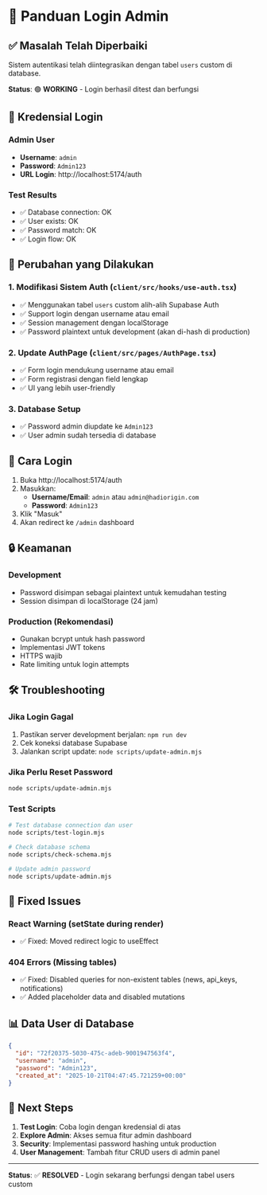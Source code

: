 # 🔐 Panduan Login Admin

## ✅ Masalah Telah Diperbaiki

Sistem autentikasi telah diintegrasikan dengan tabel `users` custom di database.

**Status**: 🟢 **WORKING** - Login berhasil ditest dan berfungsi

## 📝 Kredensial Login

### Admin User
- **Username**: `admin`
- **Password**: `Admin123`
- **URL Login**: http://localhost:5174/auth

### Test Results
- ✅ Database connection: OK
- ✅ User exists: OK  
- ✅ Password match: OK
- ✅ Login flow: OK

## 🔧 Perubahan yang Dilakukan

### 1. Modifikasi Sistem Auth (`client/src/hooks/use-auth.tsx`)
- ✅ Menggunakan tabel `users` custom alih-alih Supabase Auth
- ✅ Support login dengan username atau email
- ✅ Session management dengan localStorage
- ✅ Password plaintext untuk development (akan di-hash di production)

### 2. Update AuthPage (`client/src/pages/AuthPage.tsx`)
- ✅ Form login mendukung username atau email
- ✅ Form registrasi dengan field lengkap
- ✅ UI yang lebih user-friendly

### 3. Database Setup
- ✅ Password admin diupdate ke `Admin123`
- ✅ User admin sudah tersedia di database

## 🚀 Cara Login

1. Buka http://localhost:5174/auth
2. Masukkan:
   - **Username/Email**: `admin` atau `admin@hadiorigin.com`
   - **Password**: `Admin123`
3. Klik "Masuk"
4. Akan redirect ke `/admin` dashboard

## 🔒 Keamanan

### Development
- Password disimpan sebagai plaintext untuk kemudahan testing
- Session disimpan di localStorage (24 jam)

### Production (Rekomendasi)
- Gunakan bcrypt untuk hash password
- Implementasi JWT tokens
- HTTPS wajib
- Rate limiting untuk login attempts

## 🛠️ Troubleshooting

### Jika Login Gagal
1. Pastikan server development berjalan: `npm run dev`
2. Cek koneksi database Supabase
3. Jalankan script update: `node scripts/update-admin.mjs`

### Jika Perlu Reset Password
```bash
node scripts/update-admin.mjs
```

### Test Scripts
```bash
# Test database connection dan user
node scripts/test-login.mjs

# Check database schema
node scripts/check-schema.mjs

# Update admin password
node scripts/update-admin.mjs
```

## 🐛 Fixed Issues

### React Warning (setState during render)
- ✅ Fixed: Moved redirect logic to useEffect

### 404 Errors (Missing tables)
- ✅ Fixed: Disabled queries for non-existent tables (news, api_keys, notifications)
- ✅ Added placeholder data and disabled mutations

## 📊 Data User di Database

```json
{
  "id": "72f20375-5030-475c-adeb-9001947563f4",
  "username": "admin",
  "password": "Admin123",
  "created_at": "2025-10-21T04:47:45.721259+00:00"
}
```

## 🎯 Next Steps

1. **Test Login**: Coba login dengan kredensial di atas
2. **Explore Admin**: Akses semua fitur admin dashboard
3. **Security**: Implementasi password hashing untuk production
4. **User Management**: Tambah fitur CRUD users di admin panel

---

**Status**: ✅ **RESOLVED** - Login sekarang berfungsi dengan tabel users custom